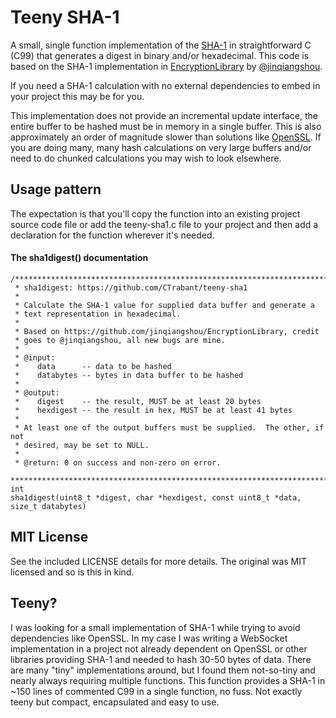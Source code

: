 # Teeny SHA-1

A small, single function implementation of the
[SHA-1](https://en.wikipedia.org/wiki/SHA-1) in straightforward C
(C99) that generates a digest in binary and/or hexadecimal.  This
code is based on the SHA-1 implementation in
[EncryptionLibrary](https://github.com/jinqiangshou/EncryptionLibrary)
by [@jinqiangshou](https://github.com/jinqiangshou).

If you need a SHA-1 calculation with no external dependencies to embed
in your project this may be for you.

This implementation does not provide an incremental update interface,
the entire buffer to be hashed must be in memory in a single buffer.
This is also approximately an order of magnitude slower than solutions
like [OpenSSL](https://www.openssl.org/).  If you are doing many, many
hash calculations on very large buffers and/or need to do chunked
calculations you may wish to look elsewhere.

## Usage pattern

The expectation is that you'll copy the function into an existing
project source code file or add the teeny-sha1.c file to your project
and then add a declaration for the function wherever it's needed.

#### The sha1digest() documentation
```
/*******************************************************************************
 * sha1digest: https://github.com/CTrabant/teeny-sha1
 *
 * Calculate the SHA-1 value for supplied data buffer and generate a
 * text representation in hexadecimal.
 *
 * Based on https://github.com/jinqiangshou/EncryptionLibrary, credit
 * goes to @jinqiangshou, all new bugs are mine.
 *
 * @input:
 *    data      -- data to be hashed
 *    databytes -- bytes in data buffer to be hashed
 *
 * @output:
 *    digest    -- the result, MUST be at least 20 bytes
 *    hexdigest -- the result in hex, MUST be at least 41 bytes
 *
 * At least one of the output buffers must be supplied.  The other, if not 
 * desired, may be set to NULL.
 *
 * @return: 0 on success and non-zero on error.
 ******************************************************************************/
int
sha1digest(uint8_t *digest, char *hexdigest, const uint8_t *data, size_t databytes)
```

## MIT License

See the included LICENSE details for more details.  The original was
MIT licensed and so is this in kind.

## Teeny?

I was looking for a small implementation of SHA-1 while trying to
avoid dependencies like OpenSSL.  In my case I was writing a WebSocket
implementation in a project not already dependent on OpenSSL or other
libraries providing SHA-1 and needed to hash 30-50 bytes of data.  There
are many "tiny" implementations around, but I found them not-so-tiny
and nearly always requiring multiple functions.  This function
provides a SHA-1 in ~150 lines of commented C99 in a single function,
no fuss.  Not exactly teeny but compact, encapsulated and easy to use.
